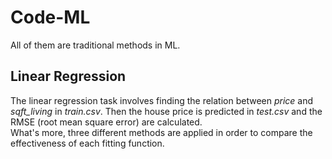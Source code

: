 # Code-ML
All of them are traditional methods in ML.

## Linear Regression
The linear regression task involves finding the relation between *price* and *sqft_living* in *train.csv*. Then the house price is predicted in *test.csv* and the RMSE (root mean square error) are calculated.<br> 
What's more, three different methods are applied in order to compare the effectiveness of each fitting function.

